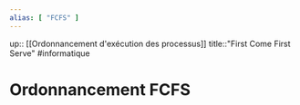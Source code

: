 ```yaml
---
alias: [ "FCFS" ]
---
```

up:: [[Ordonnancement d'exécution des processus]]
title::"First Come First Serve"
#informatique 
# Ordonnancement FCFS

